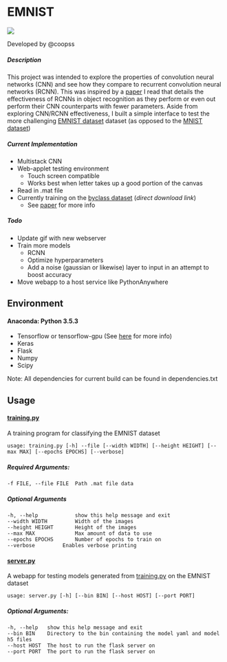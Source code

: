 EMNIST
=====

![](https://raw.githubusercontent.com/Coopss/EMNIST/master/static/preview.gif)

Developed by @coopss

##### Description

This project was intended to explore the properties of convolution neural networks (CNN) and see how they compare to recurrent convolution neural networks (RCNN). This was inspired by a [paper](http://www.cv-foundation.org/openaccess/content_cvpr_2015/app/2B_004.pdf "Recurrent Convolutional Neural Network for Object Recognition") I read that details the effectiveness of RCNNs in object recognition as they perform or even out perform their CNN counterparts with fewer parameters. Aside from exploring CNN/RCNN effectiveness, I built a simple interface to test the more challenging [EMNIST dataset](https://arxiv.org/abs/1702.05373 "EMNIST: an extension of MNIST to handwritten letters") dataset (as opposed to the [MNIST dataset](http://yann.lecun.com/exdb/mnist/ "THE MNIST DATABASE of handwritten digits"))

##### Current Implementation
  * Multistack CNN
  * Web-applet testing environment
    * Touch screen compatible
    * Works best when letter takes up a good portion of the canvas
  * Read in .mat file
  * Currently training on the [byclass dataset](https://cloudstor.aarnet.edu.au/plus/index.php/s/7YXcasTXp727EqB/download) (*direct download link*)
    * See [paper](https://arxiv.org/abs/1702.05373 "EMNIST: an extension of MNIST to handwritten letters") for more info

##### Todo
  * Update gif with new webserver
  * Train more models
    * RCNN
    * Optimize hyperparameters
    * Add a noise (gaussian or likewise) layer to input in an attempt to boost accuracy
  * Move webapp to a host service like PythonAnywhere

## Environment

#### Anaconda: Python 3.5.3
  * Tensorflow or tensorflow-gpu (See [here](https://www.tensorflow.org/install/ "Installing TensorFlow") for more info)
  * Keras
  * Flask
  * Numpy
  * Scipy

  Note: All dependencies for current build can be found in dependencies.txt

## Usage
#### [training.py](https://github.com/Coopss/EMNIST/blob/master/training.py)
A training program for classifying the EMNIST dataset

    usage: training.py [-h] --file [--width WIDTH] [--height HEIGHT] [--max MAX] [--epochs EPOCHS] [--verbose]

##### Required Arguments:

    -f FILE, --file FILE  Path .mat file data

##### Optional Arguments

    -h, --help            show this help message and exit
    --width WIDTH         Width of the images
    --height HEIGHT       Height of the images
    --max MAX             Max amount of data to use
    --epochs EPOCHS       Number of epochs to train on
    --verbose         Enables verbose printing

#### [server.py](https://github.com/Coopss/EMNIST/blob/master/server.py)
A webapp for testing models generated from [training.py](https://github.com/Coopss/EMNIST/blob/master/training.py) on the EMNIST dataset

    usage: server.py [-h] [--bin BIN] [--host HOST] [--port PORT]

##### Optional Arguments:

    -h, --help   show this help message and exit
    --bin BIN    Directory to the bin containing the model yaml and model h5 files
    --host HOST  The host to run the flask server on
    --port PORT  The port to run the flask server on
